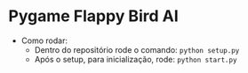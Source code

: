 # Pygame Flappy Bird AI

- Como rodar:
  - Dentro do repositório rode o comando: ```python setup.py```
  - Após o setup, para inicialização, rode: ```python start.py```
